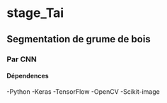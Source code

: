 # stage_Tai
## Segmentation de grume de bois
### Par CNN
#### Dépendences
-Python
-Keras
-TensorFlow
-OpenCV
-Scikit-image
